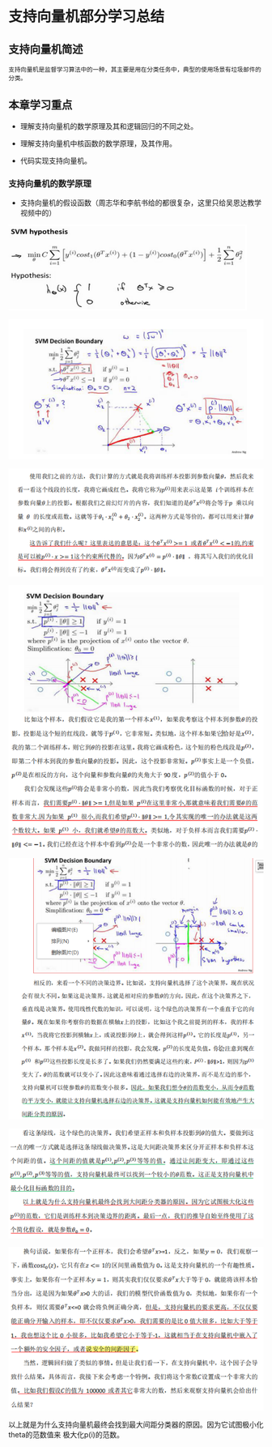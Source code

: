 # 支持向量机部分学习总结

## 支持向量机简述 

    支持向量机是监督学习算法中的一种，其主要是用在分类任务中，典型的使用场景有垃圾邮件的分类。
  
## 本章学习重点

* 理解支持向量机的数学原理及其和逻辑回归的不同之处。

* 理解支持向量机中核函数的数学原理，及其作用。

* 代码实现支持向量机。

### 支持向量机的数学原理
    
* 支持向量机的假设函数（周志华和李航书给的都很复杂，这里只给吴恩达教学视频中的）    
        
![图片](https://raw.githubusercontent.com/pengxl8518/machine_learning_Andrew_Ng/master/ex6-SVM/svm_theory/svm%E5%81%87%E8%AE%BE%E5%87%BD%E6%95%B0-%E5%90%B4%E6%81%A9%E8%BE%BE.png)

![图片](https://github.com/pengxl8518/machine_learning_Andrew_Ng/blob/master/ex6-SVM/svm_theory/svm%E5%86%B3%E7%AD%96%E8%BE%B9%E7%95%8C.png)

![图片](https://github.com/pengxl8518/machine_learning_Andrew_Ng/blob/master/ex6-SVM/svm_theory/svm%E5%86%B3%E7%AD%96%E8%BE%B9%E7%95%8C2.png)

![图片](https://github.com/pengxl8518/machine_learning_Andrew_Ng/blob/master/ex6-SVM/svm_theory/svm%E5%86%B3%E7%AD%96%E8%BE%B9%E7%95%8C3(%E9%87%8D%E7%82%B9%E7%90%86%E8%A7%A3).png)

![图片](https://github.com/pengxl8518/machine_learning_Andrew_Ng/blob/master/ex6-SVM/svm_theory/svm%E5%86%B3%E7%AD%96%E8%BE%B9%E7%95%8C4(%E9%87%8D%E7%82%B9%E7%90%86%E8%A7%A32).png)

![图片](https://github.com/pengxl8518/machine_learning_Andrew_Ng/blob/master/ex6-SVM/svm_theory/svm%E5%86%B3%E7%AD%96%E8%BE%B9%E7%95%8C5(%E9%87%8D%E7%82%B9%E7%90%86%E8%A7%A33).png)

![图片](https://github.com/pengxl8518/machine_learning_Andrew_Ng/blob/master/ex6-SVM/svm_theory/svm%E5%92%8C%E9%80%BB%E8%BE%91%E5%9B%9E%E5%BD%92%E7%9A%84%E4%B8%80%E8%88%AC%E6%80%A7%E5%8C%BA%E5%88%AB.png)
    
    
    
    
    
  以上就是为什么支持向量机最终会找到最大间距分类器的原因。因为它试图极小化theta的范数值来
        极大化p(i)的范数。
    
    
    
    
    
    

  
